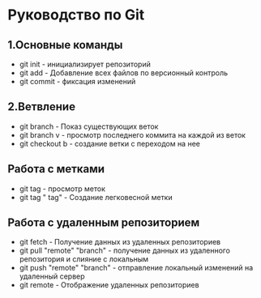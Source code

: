 # Руководство по Git
## 1.Основные команды
* git init - инициализирует репозиторий 
* git add - Добавление всех файлов по версионный контроль
* git commit - фиксация изменений 
## 2.Ветвление
* git branch - Показ существующих веток 
* git branch v - просмотр последнего коммита на каждой из веток 
* git checkout b - создание ветки с переходом на нее
## Работа с метками 
* git tag - просмотр меток 
* git tag " tag" - Создание легковесной метки
## Работа с удаленным репозиторием
* git fetch - Получение данных из удаленных репозиториев
* git pull "remote" "branch" - получение данных из удаленного репозитория и слияние с локальным
* git push "remote" "branch" - отправление локальный изменений на удаленный сервер
* git remote - Отображение удаленных репозиториев

